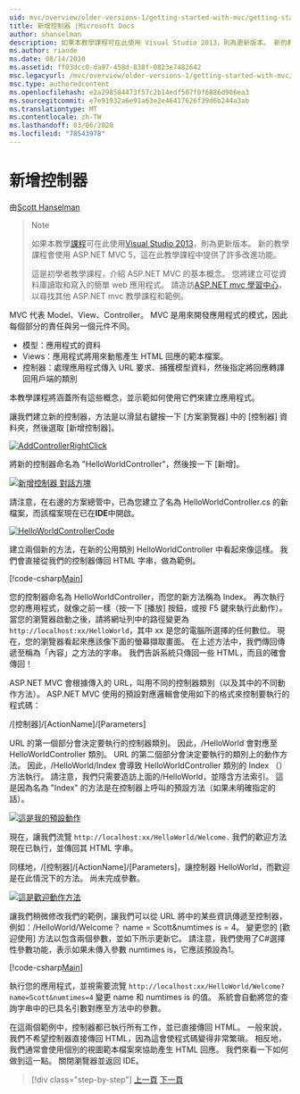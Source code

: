 ```yaml
---
uid: mvc/overview/older-versions-1/getting-started-with-mvc/getting-started-with-mvc-part2
title: 新增控制器 |Microsoft Docs
author: shanselman
description: 如果本教學課程可在此使用 Visual Studio 2013，則為更新版本。 新的教學課程使用 ASP.NET MVC 5，它提供了許多透過 t 的改良功能 。
ms.author: riande
ms.date: 08/14/2010
ms.assetid: ff03dcc0-da97-458d-838f-0823e7482642
msc.legacyurl: /mvc/overview/older-versions-1/getting-started-with-mvc/getting-started-with-mvc-part2
msc.type: authoredcontent
ms.openlocfilehash: e2a298584473f57c2b14edf507f0f6886d906ea3
ms.sourcegitcommit: e7e91932a6e91a63e2e46417626f39d6b244a3ab
ms.translationtype: MT
ms.contentlocale: zh-TW
ms.lasthandoff: 03/06/2020
ms.locfileid: "78543978"
---
```

# <a name="adding-a-controller"></a>新增控制器

由[Scott Hanselman](https://github.com/shanselman)

> > [!NOTE]
> > 如果本教學[課程](../../getting-started/introduction/getting-started.md)可在此使用[Visual Studio 2013](https://my.visualstudio.com/Downloads?q=visual%20studio%202013)，則為更新版本。 新的教學課程會使用 ASP.NET MVC 5，這在此教學課程中提供了許多改進功能。
>
>
> 這是初學者教學課程，介紹 ASP.NET MVC 的基本概念。 您將建立可從資料庫讀取和寫入的簡單 web 應用程式。 請造訪[ASP.NET mvc 學習中心](../../../index.md)，以尋找其他 ASP.NET mvc 教學課程和範例。

MVC 代表 Model、View、Controller。 MVC 是用來開發應用程式的模式，因此每個部分的責任與另一個元件不同。

- 模型：應用程式的資料
- Views：應用程式將用來動態產生 HTML 回應的範本檔案。
- 控制器：處理應用程式傳入 URL 要求、捕獲模型資料，然後指定將回應轉譯回用戶端的類別

本教學課程將涵蓋所有這些概念，並示範如何使用它們來建立應用程式。

讓我們建立新的控制器，方法是以滑鼠右鍵按一下 [方案瀏覽器] 中的 [控制器] 資料夾，然後選取 [新增控制器]。

[![AddControllerRightClick](getting-started-with-mvc-part2/_static/image2.png)](getting-started-with-mvc-part2/_static/image1.png)

將新的控制器命名為 "HelloWorldController"，然後按一下 [新增]。

[![新增控制器 對話方塊](getting-started-with-mvc-part2/_static/image4.png)](getting-started-with-mvc-part2/_static/image3.png)

請注意，在右邊的方案總管中，已為您建立了名為 HelloWorldController.cs 的新檔案，而該檔案現在已在**IDE**中開啟。

[![HelloWorldControllerCode](getting-started-with-mvc-part2/_static/image6.png)](getting-started-with-mvc-part2/_static/image5.png)

建立兩個新的方法，在新的公用類別 HelloWorldController 中看起來像這樣。 我們會直接從我們的控制器傳回 HTML 字串，做為範例。

[!code-csharp[Main](getting-started-with-mvc-part2/samples/sample1.cs)]

您的控制器命名為 HelloWorldController，而您的新方法稱為 Index。 再次執行您的應用程式，就像之前一樣（按一下 [播放] 按鈕，或按 F5 鍵來執行此動作）。 當您的瀏覽器啟動之後，請將網址列中的路徑變更為 `http://localhost:xx/HelloWorld`，其中 xx 是您的電腦所選擇的任何數位。 現在，您的瀏覽器看起來應該像下面的螢幕擷取畫面。 在上述方法中，我們傳回傳遞至稱為「內容」之方法的字串。 我們告訴系統只傳回一些 HTML，而且的確會傳回！

ASP.NET MVC 會根據傳入的 URL，叫用不同的控制器類別（以及其中的不同動作方法）。 ASP.NET MVC 使用的預設對應邏輯會使用如下的格式來控制要執行的程式碼：

/[控制器]/[ActionName]/[Parameters]

URL 的第一個部分會決定要執行的控制器類別。 因此，/HelloWorld 會對應至 HelloWorldController 類別。 URL 的第二個部分會決定要執行的類別上的動作方法。 因此，/HelloWorld/Index 會導致 HelloWorldController 類別的 Index （）方法執行。 請注意，我們只需要造訪上面的/HelloWorld，並隱含方法索引。 這是因為名為 "Index" 的方法是在控制器上呼叫的預設方法（如果未明確指定的話）。

[![這是我的預設動作](getting-started-with-mvc-part2/_static/image8.png)](getting-started-with-mvc-part2/_static/image7.png)

現在，讓我們流覽 `http://localhost:xx/HelloWorld/Welcome.` 我們的歡迎方法現在已執行，並傳回其 HTML 字串。

同樣地，/[控制器]/[ActionName]/[Parameters]，讓控制器 HelloWorld，而歡迎是在此情況下的方法。 尚未完成參數。

[![這是歡迎動作方法](getting-started-with-mvc-part2/_static/image10.png)](getting-started-with-mvc-part2/_static/image9.png)

讓我們稍微修改我們的範例，讓我們可以從 URL 將中的某些資訊傳遞至控制器，例如：/HelloWorld/Welcome？ name = Scott&amp;numtimes is = 4。 變更您的 [歡迎使用] 方法以包含兩個參數，並如下所示更新它。 請注意，我們使用了C#選擇性參數功能，表示如果未傳入參數 numtimes is，它應該預設為1。

[!code-csharp[Main](getting-started-with-mvc-part2/samples/sample2.cs)]

執行您的應用程式，並視需要流覽 `http://localhost:xx/HelloWorld/Welcome?name=Scott&numtimes=4` 變更 name 和 numtimes is 的值。 系統會自動將您的查詢字串中的已具名引數對應至方法中的參數。

在這兩個範例中，控制器都已執行所有工作，並已直接傳回 HTML。 一般來說，我們不希望控制器直接傳回 HTML，因為這會使程式碼變得非常繁瑣。 相反地，我們通常會使用個別的視圖範本檔案來協助產生 HTML 回應。 我們來看一下如何做到這一點。 關閉瀏覽器並返回 IDE。

> [!div class="step-by-step"]
> [上一頁](getting-started-with-mvc-part1.md)
> [下一頁](getting-started-with-mvc-part3.md)
